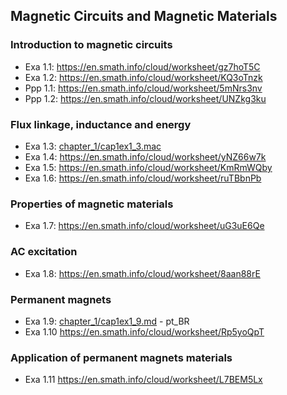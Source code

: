 ## Magnetic Circuits and Magnetic Materials
### Introduction to magnetic circuits

* Exa 1.1: https://en.smath.info/cloud/worksheet/gz7hoT5C
* Exa 1.2: https://en.smath.info/cloud/worksheet/KQ3oTnzk
* Ppp 1.1: https://en.smath.info/cloud/worksheet/5mNrs3nv
* Ppp 1.2: https://en.smath.info/cloud/worksheet/UNZkg3ku

### Flux linkage, inductance and energy

* Exa 1.3: [chapter_1/cap1ex1_3.mac](cap1ex1_3.mac)
* Exa 1.4: https://en.smath.info/cloud/worksheet/yNZ66w7k
* Exa 1.5: https://en.smath.info/cloud/worksheet/KmRmWQby
* Exa 1.6: https://en.smath.info/cloud/worksheet/ruTBbnPb

### Properties of magnetic materials 
* Exa 1.7: https://en.smath.info/cloud/worksheet/uG3uE6Qe

### AC excitation

* Exa 1.8: https://en.smath.info/cloud/worksheet/8aan88rE

### Permanent magnets

* Exa 1.9: [chapter_1/cap1ex1_9.md](cap1ex1_9.md) - pt_BR
* Exa 1.10 https://en.smath.info/cloud/worksheet/Rp5yoQpT

###  Application of permanent magnets materials

* Exa 1.11 https://en.smath.info/cloud/worksheet/L7BEM5Lx
